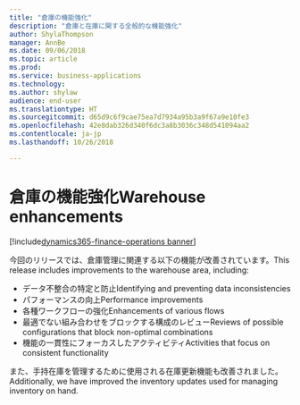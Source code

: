 ```yaml
---
title: "倉庫の機能強化"
description: "倉庫と在庫に関する全般的な機能強化"
author: ShylaThompson
manager: AnnBe
ms.date: 09/06/2018
ms.topic: article
ms.prod: 
ms.service: business-applications
ms.technology: 
ms.author: shylaw
audience: end-user
ms.translationtype: HT
ms.sourcegitcommit: d65d9c6f9cae75ea7d7934a95b3a9f67a9e10fe3
ms.openlocfilehash: 42e8dab326d340f6dc3a8b3036c348d541094aa2
ms.contentlocale: ja-jp
ms.lasthandoff: 10/26/2018

---
```


# <a name="warehouse-enhancements"></a><span data-ttu-id="cd41c-103">倉庫の機能強化</span><span class="sxs-lookup"><span data-stu-id="cd41c-103">Warehouse enhancements</span></span>

[!include[dynamics365-finance-operations banner](../includes/dynamics365-finance-operations.md)]


<span data-ttu-id="cd41c-104">今回のリリースでは、倉庫管理に関連する以下の機能が改善されています。</span><span class="sxs-lookup"><span data-stu-id="cd41c-104">This release includes improvements to the warehouse area, including:</span></span>

  - <span data-ttu-id="cd41c-105">データ不整合の特定と防止</span><span class="sxs-lookup"><span data-stu-id="cd41c-105">Identifying and preventing data inconsistencies</span></span> 
  - <span data-ttu-id="cd41c-106">パフォーマンスの向上</span><span class="sxs-lookup"><span data-stu-id="cd41c-106">Performance improvements</span></span>
  - <span data-ttu-id="cd41c-107">各種ワークフローの強化</span><span class="sxs-lookup"><span data-stu-id="cd41c-107">Enhancements of various flows</span></span>
  - <span data-ttu-id="cd41c-108">最適でない組み合わせをブロックする構成のレビュー</span><span class="sxs-lookup"><span data-stu-id="cd41c-108">Reviews of possible configurations that block non-optimal combinations</span></span>
  - <span data-ttu-id="cd41c-109">機能の一貫性にフォーカスしたアクティビティ</span><span class="sxs-lookup"><span data-stu-id="cd41c-109">Activities that focus on consistent functionality</span></span>

<span data-ttu-id="cd41c-110">また、手持在庫を管理するために使用される在庫更新機能も改善されました。</span><span class="sxs-lookup"><span data-stu-id="cd41c-110">Additionally, we have improved the inventory updates used for managing inventory on hand.</span></span>

